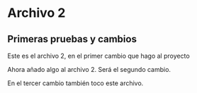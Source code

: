 # Archivo 2

## Primeras pruebas y cambios

Este es el archivo 2, en el primer cambio que hago al proyecto

Ahora añado algo al archivo 2. Será el segundo cambio.

En el tercer cambio también toco este archivo.